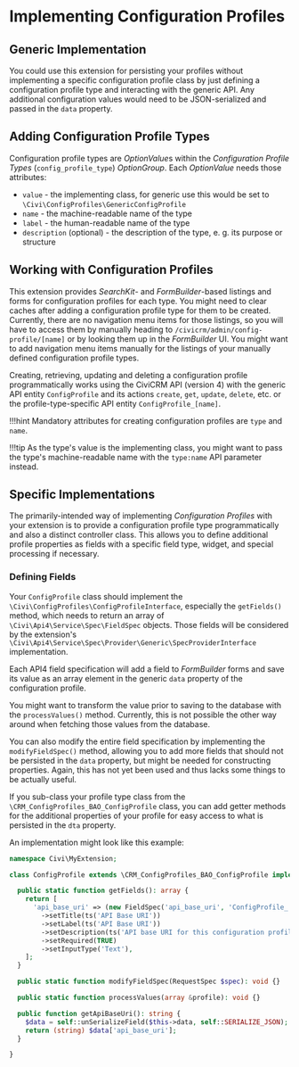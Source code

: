# Implementing Configuration Profiles

## Generic Implementation

You could use this extension for persisting your profiles without implementing a
specific configuration profile class by just defining a configuration profile
type and interacting with the generic API. Any additional configuration values
would need to be JSON-serialized and passed in the `data` property.

## Adding Configuration Profile Types

Configuration profile types are *OptionValue*s within the *Configuration Profile
Types*  (`config_profile_type`) *OptionGroup*. Each *OptionValue* needs those
attributes:

* `value` - the implementing class, for generic use this would be set to
  `\Civi\ConfigProfiles\GenericConfigProfile`
* `name` - the machine-readable name of the type
* `label` - the human-readable name of the type
* `description` (optional) - the description of the type, e.&nbsp;g. its purpose
  or structure

## Working with Configuration Profiles

This extension provides *SearchKit*- and *FormBuilder*-based listings and forms
for configuration profiles for each type. You might need to clear caches after
adding a configuration profile type for them to be created. Currently, there are
no navigation menu items for those listings, so you will have to access them by
manually heading to `/civicrm/admin/config-profile/[name]` or by looking them up
in the *FormBuilder* UI. You might want to add navigation menu items manually
for the listings of your manually defined configuration profile types.

Creating, retrieving, updating and deleting a configuration profile
programmatically works using the CiviCRM API (version 4) with the generic API
entity `ConfigProfile` and its actions `create`, `get`, `update`, `delete`, etc.
or the profile-type-specific API entity `ConfigProfile_[name]`.

!!!hint
    Mandatory attributes for creating configuration profiles are `type` and
    `name`.

!!!tip
    As the type's value is the implementing class, you might want to pass the
    type's machine-readable name with the `type:name` API parameter instead.

## Specific Implementations

The primarily-intended way of implementing *Configuration Profiles* with your
extension is to provide a configuration profile type programmatically and also
a distinct controller class. This allows you to define additional profile
properties as fields with a specific field type, widget, and special processing
if necessary.

### Defining Fields

Your `ConfigProfile` class should implement the
`\Civi\ConfigProfiles\ConfigProfileInterface`, especially the `getFields()`
method, which needs to return an array of `\Civi\Api4\Service\Spec\FieldSpec`
objects. Those fields will be considered by the extension's
`\Civi\Api4\Service\Spec\Provider\Generic\SpecProviderInterface` implementation.

Each API4 field specification will add a field to *FormBuilder* forms and save
its value as an array element in the generic `data` property of the
configuration profile.

You might want to transform the value prior to saving to the database with the
`processValues()` method. Currently, this is not possible the other way around
when fetching those values from the database.

You can also modify the entire field specification by implementing the
`modifyFieldSpec()` method, allowing you to add more fields that should not be
persisted in the `data` property, but might be needed for constructing
properties. Again, this has not yet been used and thus lacks some things to be
actually useful.

If you sub-class your profile type class from the
`\CRM_ConfigProfiles_BAO_ConfigProfile` class, you can add getter methods for
the additional properties of your profile for easy access to what is persisted
in the `dta` property.

An implementation might look like this example:

```php
namespace Civi\MyExtension;

class ConfigProfile extends \CRM_ConfigProfiles_BAO_ConfigProfile implements Civi\ConfigProfiles\ConfigProfileInterface {

  public static function getFields(): array {
    return [
      'api_base_uri' => (new FieldSpec('api_base_uri', 'ConfigProfile_' . self::NAME, 'String'))
        ->setTitle(ts('API Base URI'))
        ->setLabel(ts('API Base URI'))
        ->setDescription(ts('API base URI for this configuration profile.'))
        ->setRequired(TRUE)
        ->setInputType('Text'),
    ];
  }

  public static function modifyFieldSpec(RequestSpec $spec): void {}

  public static function processValues(array &profile): void {}

  public function getApiBaseUri(): string {
    $data = self::unSerializeField($this->data, self::SERIALIZE_JSON);
    return (string) $data['api_base_uri'];
  }

}
```
